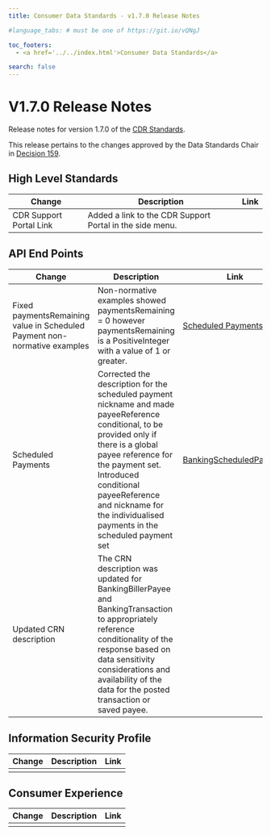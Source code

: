 ```yaml
---
title: Consumer Data Standards - v1.7.0 Release Notes

#language_tabs: # must be one of https://git.io/vQNgJ

toc_footers:
  - <a href='../../index.html'>Consumer Data Standards</a>

search: false
---
```


# V1.7.0 Release Notes
Release notes for version 1.7.0 of the [CDR Standards](../../index.html).

This release pertains to the changes approved by the Data Standards Chair in [Decision 159](https://github.com/ConsumerDataStandardsAustralia/standards/issues/159).

## High Level Standards

|Change|Description|Link|
|------|-----------|----|
| CDR Support Portal Link | Added a link to the CDR Support Portal in the side menu. | |

## API End Points

|Change|Description|Link|
|------|-----------|----|
| Fixed paymentsRemaining value in Scheduled Payment non-normative examples | Non-normative examples showed paymentsRemaining = 0 however paymentsRemaining is a PositiveInteger with a value of 1 or greater. | [Scheduled Payments APIs](../../#get-scheduled-payments-for-account) |
| Scheduled Payments | Corrected the description for the scheduled payment nickname and made payeeReference conditional, to be provided only if there is a global payee reference for the payment set. Introduced conditional payeeReference and nickname for the individualised payments in the scheduled payment set | [BankingScheduledPayment](../../#tocSbankingscheduledpayment) |
| Updated CRN description | The CRN description was updated for BankingBillerPayee and BankingTransaction to appropriately reference conditionality of the response based on data sensitivity considerations and availability of the data for the posted transaction or saved payee. |

## Information Security Profile
|Change|Description|Link|
|------|-----------|----|
|  |  |

## Consumer Experience

|Change|Description|Link|
|------|-----------|----|
|  |  |
